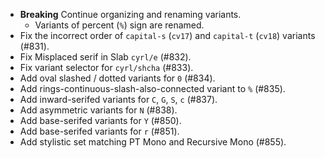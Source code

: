  * **Breaking** Continue organizing and renaming variants.
   - Variants of percent (`%`) sign are renamed.
 * Fix the incorrect order of `capital-s` (`cv17`) and `capital-t` (`cv18`) variants (#831).
 * Fix Misplaced serif in Slab `cyrl/e` (#832).
 * Fix variant selector for `cyrl/shcha` (#833).
 * Add oval slashed / dotted variants for `0` (#834).
 * Add rings-continuous-slash-also-connected variant to `%` (#835).
 * Add inward-serifed variants for `C`, `G`, `S`, `c` (#837).
 * Add asymmetric variants for `N` (#838).
 * Add base-serifed variants for `Y` (#850).
 * Add base-serifed variants for `r` (#851).
 * Add stylistic set matching PT Mono and Recursive Mono (#855).